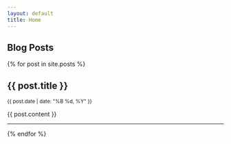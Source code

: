 ```yaml
---
layout: default
title: Home
---
```


## Blog Posts

{% for post in site.posts %}
  <article>
    <h2>{{ post.title }}</h2>
    <p><small>{{ post.date | date: "%B %d, %Y" }}</small></p>
    {{ post.content }}
  </article>
  <hr>
{% endfor %}
